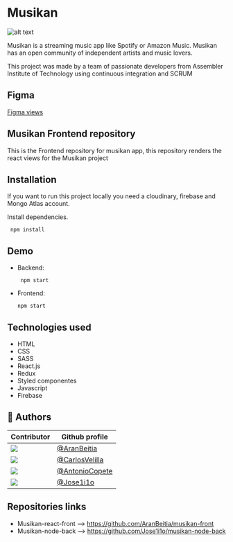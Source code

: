 # Musikan 

![alt text](https://camo.githubusercontent.com/56a3449ba71fd514721fcfdabbd4872b011b298487fb893a3568d2237196b317/68747470733a2f2f7777772e6c696e6b706963747572652e636f6d2f712f6d6163486f6d652e706e67 "Musikan app")


Musikan is a streaming music app like Spotify or Amazon Music. Musikan has an open 
community of independent artists and music lovers.

This project was made by a team of passionate developers from Assembler Institute
of Technology using continuous integration and SCRUM

## Figma
[Figma views](https://www.figma.com/file/4DEBPErJp0ujMokzmDwOET/MUSIKAN?node-id=0%3A1)


## Musikan Frontend repository
This is the Frontend repository for musikan app, this repository renders the react views
for the Musikan project


## Installation
If you want to run this project locally you need a cloudinary, 
firebase and Mongo Atlas account.

Install dependencies.
 ```http
  npm install
```
## Demo

- Backend:
    ```http
     npm start
     ```

- Frontend:
    ```http
    npm start
    ```
  
## Technologies used
- HTML
- CSS
- SASS
- React.js
- Redux
- Styled componentes
- Javascript
- Firebase

## 🔗 Authors
| Contributor | Github profile
| ------------------------| -----------------------------------------------------------------------|
| [![](https://avatars2.githubusercontent.com/u/12766483?s=90&v=4)](https://github.com/aranbeitia) | [@AranBeitia](https://www.github.com/AranBeitia) |
| [![](https://avatars.githubusercontent.com/u/68919264?s=90&v=4)](https://github.com/CarlosVelilla)|[@CarlosVelilla](https://github.com/CarlosVelilla) |
| [![](https://avatars2.githubusercontent.com/u/85640830?s=90&v=4)](https://github.com/AntonioCopete)|[@AntonioCopete](https://github.com/AntonioCopete) |
| [![](https://avatars.githubusercontent.com/u/78234738?s=90&v=4)](https://github.com/Jose1i1o)|[@Jose1i1o](https://github.com/Jose1i1o) |


## Repositories links
- Musikan-react-front --> https://github.com/AranBeitia/musikan-front
- Musikan-node-back --> https://github.com/Jose1i1o/musikan-node-back
